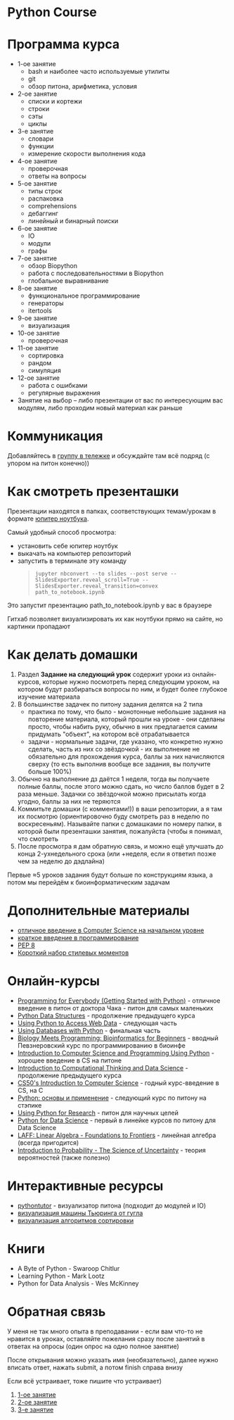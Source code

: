 # Python Course


# Программа курса
* 1-ое занятие
    * bash и наиболее часто используемые утилиты
    * git
    * обзор питона, арифметика, условия
* 2-ое занятие
	* списки и кортежи
	* строки
	* сэты
	* циклы
* 3-е занятие
	* словари
	* функции
	* измерение скорости выполнения кода
* 4-ое занятие
	* проверочная
	* ответы на вопросы
* 5-ое занятие
	* типы строк
	* распаковка
	* comprehensions
	* дебаггинг
	* линейный и бинарный поиски
* 6-ое занятие
	* IO
	* модули
	* графы
* 7-ое занятие
	* обзор Biopython
	* работа с последовательностями в Biopython
	* глобальное выравнивание
* 8-ое занятие
	* функциональное программирование
	* генераторы
	* itertools
* 9-ое занятие
	* визуализация
* 10-ое занятие
	* проверочная
* 11-ое занятие
	* сортировка
	* рандом
	* симуляция
* 12-ое занятие
    * работа с ошибками
	* регулярные выражения
* Занятие на выбор – либо презентации от вас по интересующим вас модулям, либо проходим новый материал как раньше


# Коммуникация
Добавляйтесь в [группу в тележке](https://t.me/python_bf) и обсуждайте
там всё подряд (с упором на питон конечно))


# Как смотреть презенташки
Презентации находятся в папках, соответствующих темам/урокам в формате
[юпитер ноутбука](https://jupyter.org/).

Самый удобный способ просмотра:
* установить себе юпитер ноутбук
* выкачать на компьютер репозиторий
* запустить в терминале эту команду
    >`jupyter nbconvert --to slides --post serve
--SlidesExporter.reveal_scroll=True --SlidesExporter.reveal_transition=convex
path_to_notebook.ipynb`

Это запустит презентацию path_to_notebook.ipynb у вас в браузере

Гитхаб позволяет визуализировать их как ноутбуки прямо на сайте, но картинки пропадают


# Как делать домашки
1. Раздел **Задание на следующий урок** содержит уроки из онлайн-курсов,
которые нужно посмотреть перед следующим уроком, на котором будут разбираться
вопросы по ним, и будет более глубокое изучение материала
1. В большинстве задачек по питону задания делятся на 2 типа
    * практика по тому, что было - монотонные небольшие задания на
    повторение материала, который прошли на уроке - они сделаны просто,
    чтобы набить руку, обычно в них предлагается самим придумать "объект",
    на котором всё отрабатывается
    * задачи - нормальные задачи, где указано, что конкретно нужно сделать,
    часть из них со звёздочкой - их выполнение не обязательно для прохождения курса,
    баллы за них начисляются сверху (то есть выполнив вообще все задания,
    вы получите больше 100%)
1. Обычно на выполнение дз даётся 1 неделя, тогда вы получаете полные баллы,
 после этого можно сдать, но число баллов будет в 2 раза меньше.
 Задачки со звёздочкой можно присылать когда угодно, баллы за них не теряются
1. Коммитьте домашки (с комментами!)) в ваши репозитории, а я там их посмотрю
(ориентировочно буду смотреть раз в неделю по воскресеньям). Называйте
папки с домашками по номеру папки, в которой были презенташки занятия,
пожалуйста (чтобы я понимал, что смотреть
1. После просмотра я дам обратную связь, и можно ещё улучшать до
конца 2-ухнедельного срока (или +неделя, если  я ответил позже чем за неделю до дэдлайна)

Первые ≈5 уроков задания будут больше по конструкциям языка, а потом мы
перейдём к биоинформатическим задачам


# Дополнительные материалы
* [отличное введение в Computer Science на начальном уровне](https://csfieldguide.org.nz/en/chapters/introduction/)
* [краткое введение в программирование](https://en.wikiversity.org/wiki/Introduction_to_Programming)
* [PEP 8](https://www.python.org/dev/peps/pep-0008/)
* [Короткий набор стилевых моментов](https://docs.google.com/document/d/1m09ujGp8xYqyxaU6ect5vQj0suMGWQJS1v8lTB2xoNo/edit?usp=sharing)


# Онлайн-курсы
* [Programming for Everybody (Getting Started with Python)](https://www.coursera.org/learn/python/home/welcome) - отличное введение в питон от доктора Чака - питон для самых маленьких
* [Python Data Structures](https://www.coursera.org/learn/python-data/home/welcome) - продолжение предыдущего курса
* [Using Python to Access Web Data](https://www.coursera.org/learn/python-network-data/home/welcome) - следующая часть
* [Using Databases with Python](https://www.coursera.org/learn/python-databases/home/welcome) - финальная часть
* [Biology Meets Programming: Bioinformatics for Beginners](https://www.coursera.org/learn/bioinformatics/home/welcome) - вводный Певзнеровский курс по программированию в биоинфе
* [Introduction to Computer Science and Programming Using Python](https://courses.edx.org/courses/course-v1:MITx+6.00.1x+2T2016/course/) - хорошее введение в CS на питоне
* [Introduction to Computational Thinking and Data Science](https://courses.edx.org/courses/course-v1:MITx+6.00.2x_6+3T2016/course/) - продолжение предыдущего курса
* [CS50's Introduction to Computer Science](https://courses.edx.org/courses/course-v1:HarvardX+CS50+X/course/) - годный курс-введение в CS, на С
* [Python: основы и применение](https://stepik.org/course/512/syllabus) - следующий курс по питону на стэпике
* [Using Python for Research](https://courses.edx.org/courses/course-v1:HarvardX+PH526x+2T2018/course/) - питон для научных целей
* [Python for Data Science](https://courses.edx.org/courses/course-v1:UCSanDiegoX+DSE200x+2T2017/course/) - первый в линейке курсов по питону для Data Science
* [LAFF: Linear Algebra - Foundations to Frontiers](https://courses.edx.org/courses/course-v1:UTAustinX+UT.5.05x+1T2017/course/) - линейная алгебра (всегда пригодится)
* [Introduction to Probability - The Science of Uncertainty](https://courses.edx.org/courses/course-v1:MITx+6.041x_4+1T2017/course/) - теория вероятностей (также полезно)


# Интерактивные ресурсы
* [pythontutor](http://www.pythontutor.com/visualize.html) - визуализатор питона (подходит до модулей и IO)
* [визуализация машины Тьюринга от гугла](https://www.google.com/doodles/alan-turings-100th-birthday)
* [визуализация алгоритмов сортировки](https://www.toptal.com/developers/sorting-algorithms)


# Книги
* A Byte of Python - Swaroop Chitlur
* Learning Python - Mark Lootz
* Python for Data Analysis - Wes McKinney


# Обратная связь
У меня не так много опыта в преподавании - если вам что-то не нравится в
уроках, оставляйте пожелания сразу после занятий в ответах на опросы (один опрос на одно полное занятие)

После открывания можно указать имя (необязательно), далее нужно вписать ответ,
нажать submit, а потом finish справа внизу

Если всё устраивает, тоже пишите что устраивает)
1. [1-ое занятие](https://PollEv.com/surveys/OjITBi5kSIAUJIJIdi5cT/respond)
1. [2-ое занятие](https://PollEv.com/surveys/JaVAQfAT7DpbGG3SnH8os/respond)
1. [3-е занятие](https://PollEv.com/surveys/i0e07ckq0AZcf8l84HUAR/respond)

